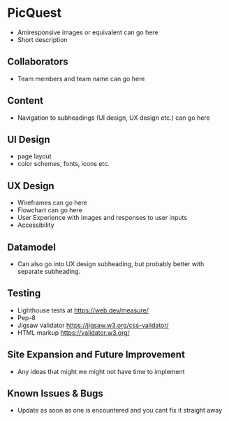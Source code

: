 # PicQuest
* Amiresponsive images or equivalent can go here
* Short description

## Collaborators
* Team members and team name can go here

## Content
* Navigation to subheadings (UI design, UX design etc.) can go here

## UI Design
* page layout
* color schemes, fonts, icons etc.

## UX Design
* Wireframes can go here
* Flowchart can go here
* User Experience with images and responses to user inputs
* Accessibility

## Datamodel
* Can also go into UX design subheading, but probably better with separate subheading.

## Testing
* Lighthouse tests at https://web.dev/measure/
* Pep-8
* Jigsaw validator https://jigsaw.w3.org/css-validator/
* HTML markup https://validator.w3.org/

## Site Expansion and Future Improvement
* Any ideas that might we might not have time to implement

## Known Issues & Bugs
* Update as soon as one is encountered and you cant fix it straight away
